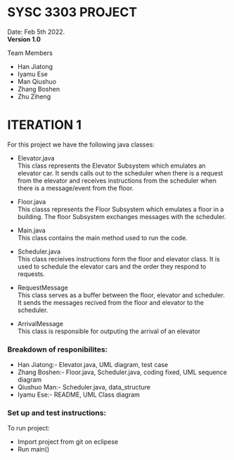 # SYSC 3303 PROJECT

Date: Feb 5th 2022.  
**Version 1.0**

Team Members
- Han Jiatong
- Iyamu Ese
- Man Qiushuo
- Zhang Boshen
- Zhu Ziheng

# ITERATION 1 
For this project we have the following java classes:
- Elevator.java     
 This class represents the Elevator Subsystem which emulates an elevator car. It sends
 calls out to the scheduler when there is a request from the elevator and receives instructions
 from the scheduler when there is a message/event from the floor.

- Floor.java      
 This classs represents the Floor Subsystem which emulates a floor in a building.
 The floor Subsystem exchanges messages with the scheduler.

- Main.java     
  This class contains the main method used to run the code.
 
- Scheduler.java      
  This class recieives instructions form the floor and elevator class. It is used to schedule the elevator 
  cars and the order they respond to requests.
  
- RequestMessage     
  This class serves as a buffer between the floor, elevator and scheduler. It sends the messages recived 
  from the floor and elevator to the scheduler. 
  
- ArrivalMessage     
  This class is responsible for outputing the arrival of an elevator

### Breakdown of responibilites:
- Han Jiatong:- Elevator.java, UML diagram, test case
- Zhang Boshen:- Floor.java, Scheduler.java, coding fixed, UML sequence diagram
- Qiushuo Man:- Scheduler.java, data_structure
- Iyamu Ese:- README, UML Class diagram

### Set up and test instructions:
 To run project:
- Import project from git on eclipese
- Run main()
